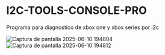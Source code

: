 # I2C-TOOLS-CONSOLE-PRO
Programa para diagnostico de xbox one y xbox series por i2c

![Captura de pantalla 2025-06-10 194804](https://github.com/user-attachments/assets/d71c30fc-e2e0-4931-a1a8-b335d33e28cc)
![Captura de pantalla 2025-06-10 194812](https://github.com/user-attachments/assets/5dc0bf49-3464-41e3-80b3-23219cc77ceb)
